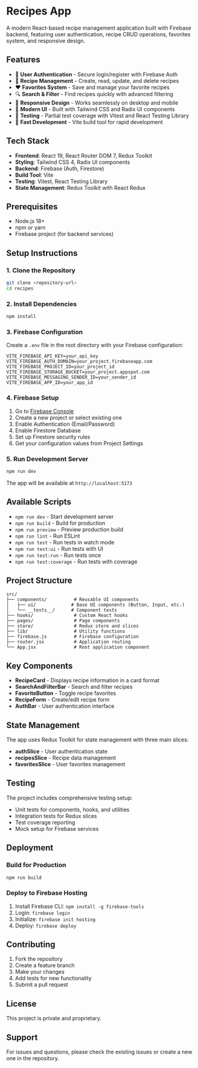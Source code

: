 # Recipes App

A modern React-based recipe management application built with Firebase backend, featuring user authentication, recipe CRUD operations, favorites system, and responsive design.

## Features

- 🔐 **User Authentication** - Secure login/register with Firebase Auth
- 📝 **Recipe Management** - Create, read, update, and delete recipes
- ❤️ **Favorites System** - Save and manage your favorite recipes
- 🔍 **Search & Filter** - Find recipes quickly with advanced filtering
- 📱 **Responsive Design** - Works seamlessly on desktop and mobile
- 🎨 **Modern UI** - Built with Tailwind CSS and Radix UI components
- 🧪 **Testing** - Partial test coverage with Vitest and React Testing Library
- 🚀 **Fast Development** - Vite build tool for rapid development

## Tech Stack

- **Frontend**: React 19, React Router DOM 7, Redux Toolkit
- **Styling**: Tailwind CSS 4, Radix UI components
- **Backend**: Firebase (Auth, Firestore)
- **Build Tool**: Vite
- **Testing**: Vitest, React Testing Library
- **State Management**: Redux Toolkit with React Redux

## Prerequisites

- Node.js 18+ 
- npm or yarn
- Firebase project (for backend services)

## Setup Instructions

### 1. Clone the Repository

```bash
git clone <repository-url>
cd recipes
```

### 2. Install Dependencies

```bash
npm install
```

### 3. Firebase Configuration

Create a `.env` file in the root directory with your Firebase configuration:

```env
VITE_FIREBASE_API_KEY=your_api_key
VITE_FIREBASE_AUTH_DOMAIN=your_project.firebaseapp.com
VITE_FIREBASE_PROJECT_ID=your_project_id
VITE_FIREBASE_STORAGE_BUCKET=your_project.appspot.com
VITE_FIREBASE_MESSAGING_SENDER_ID=your_sender_id
VITE_FIREBASE_APP_ID=your_app_id
```

### 4. Firebase Setup

1. Go to [Firebase Console](https://console.firebase.google.com/)
2. Create a new project or select existing one
3. Enable Authentication (Email/Password)
4. Enable Firestore Database
5. Set up Firestore security rules
6. Get your configuration values from Project Settings

### 5. Run Development Server

```bash
npm run dev
```

The app will be available at `http://localhost:5173`

## Available Scripts

- `npm run dev` - Start development server
- `npm run build` - Build for production
- `npm run preview` - Preview production build
- `npm run lint` - Run ESLint
- `npm run test` - Run tests in watch mode
- `npm run test:ui` - Run tests with UI
- `npm run test:run` - Run tests once
- `npm run test:coverage` - Run tests with coverage

## Project Structure

```
src/
├── components/          # Reusable UI components
│   ├── ui/             # Base UI components (Button, Input, etc.)
│   └── __tests__/      # Component tests
├── hooks/               # Custom React hooks
├── pages/               # Page components
├── store/               # Redux store and slices
├── lib/                 # Utility functions
├── firebase.js          # Firebase configuration
├── router.jsx           # Application routing
└── App.jsx              # Root application component
```

## Key Components

- **RecipeCard** - Displays recipe information in a card format
- **SearchAndFilterBar** - Search and filter recipes
- **FavoriteButton** - Toggle recipe favorites
- **RecipeForm** - Create/edit recipe form
- **AuthBar** - User authentication interface

## State Management

The app uses Redux Toolkit for state management with three main slices:
- **authSlice** - User authentication state
- **recipesSlice** - Recipe data management
- **favoritesSlice** - User favorites management

## Testing

The project includes comprehensive testing setup:
- Unit tests for components, hooks, and utilities
- Integration tests for Redux slices
- Test coverage reporting
- Mock setup for Firebase services

## Deployment

### Build for Production

```bash
npm run build
```

### Deploy to Firebase Hosting

1. Install Firebase CLI: `npm install -g firebase-tools`
2. Login: `firebase login`
3. Initialize: `firebase init hosting`
4. Deploy: `firebase deploy`

## Contributing

1. Fork the repository
2. Create a feature branch
3. Make your changes
4. Add tests for new functionality
5. Submit a pull request

## License

This project is private and proprietary.

## Support

For issues and questions, please check the existing issues or create a new one in the repository.
